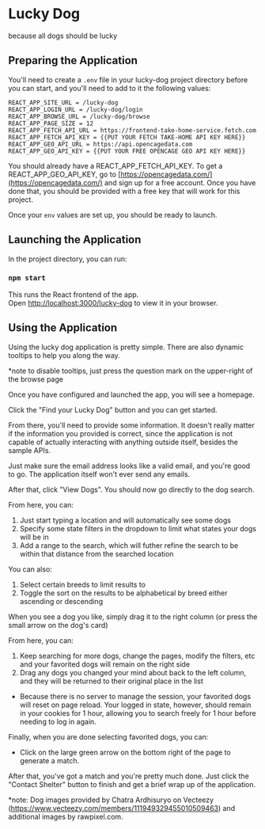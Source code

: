 # Lucky Dog
because all dogs should be lucky
## Preparing the Application
You'll need to create a `.env` file in your lucky-dog project directory before you can start, and you'll need to add to it the following values:

```
REACT_APP_SITE_URL = /lucky-dog
REACT_APP_LOGIN_URL = /lucky-dog/login
REACT_APP_BROWSE_URL = /lucky-dog/browse
REACT_APP_PAGE_SIZE = 12
REACT_APP_FETCH_API_URL = https://frontend-take-home-service.fetch.com
REACT_APP_FETCH_API_KEY = {{PUT YOUR FETCH TAKE-HOME API KEY HERE}}
REACT_APP_GEO_API_URL = https://api.opencagedata.com
REACT_APP_GEO_API_KEY = {{PUT YOUR FREE OPENCAGE GEO API KEY HERE}}
```

You should already have a REACT_APP_FETCH_API_KEY.
To get a REACT_APP_GEO_API_KEY, go to [https://opencagedata.com/](https://opencagedata.com/) and sign up for a free account. Once you have done that, you should be provided with a free key that will work for this project.

Once your `env` values are set up, you should be ready to launch.

## Launching the Application

In the project directory, you can run:

### `npm start`

This runs the React frontend of the app.\
Open [http://localhost:3000/lucky-dog](http://localhost:3000/lucky-dog) to view it in your browser.

## Using the Application

Using the lucky dog application is pretty simple. There are also dynamic tooltips to help you along the way.

*note to disable tooltips, just press the question mark on the upper-right of the browse page

Once you have configured and launched the app, you will see a homepage.

Click the "Find your Lucky Dog" button and you can get started.

From there, you'll need to provide some information. It doesn't really matter if the information you provided is correct, since the application is not capable of actually interacting with anything outside itself, besides the sample APIs.

Just make sure the email address looks like a valid email, and you're good to go. The application itself won't ever send any emails.

After that, click "View Dogs". You should now go directly to the dog search.

From here, you can:
1. Just start typing a location and will automatically see some dogs
2. Specify some state filters in the dropdown to limit what states your dogs will be in
3. Add a range to the search, which will futher refine the search to be within that distance from the searched location

You can also:
1. Select certain breeds to limit results to
2. Toggle the sort on the results to be alphabetical by breed either ascending or descending

When you see a dog you like, simply drag it to the right column (or press the small arrow on the dog's card)

From here, you can:
1. Keep searching for more dogs, change the pages, modify the filters, etc and your favorited dogs will remain on the right side
2. Drag any dogs you changed your mind about back to the left column, and they will be returned to their original place in the list

* Because there is no server to manage the session, your favorited dogs will reset on page reload. Your logged in state, however, should remain in your cookies for 1 hour, allowing you to search freely for 1 hour before needing to log in again.

Finally, when you are done selecting favorited dogs, you can:
* Click on the large green arrow on the bottom right of the page to generate a match.

After that, you've got a match and you're pretty much done. Just click the "Contact Shelter" button to finish and get a brief wrap up of the application.


*note: 
Dog images provided by Chatra Ardhisuryo on Vecteezy (https://www.vecteezy.com/members/111949329455010509463) and additional images by rawpixel.com.